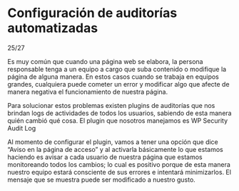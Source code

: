 # Configuración de auditorías automatizadas

25/27


Es muy común que cuando una página web se elabora, la persona responsable tenga a un equipo a cargo que suba contenido o modifique la página de alguna manera. En estos casos cuando se trabaja en equipos grandes, cualquiera puede cometer un error y modificar algo que afecte de manera negativa el funcionamiento de nuestra página.

Para solucionar estos problemas existen plugins de auditorías que nos brindan logs de actividades de todos los usuarios, sabiendo de esta manera quién cambió qué cosa. El plugin que nosotros manejamos es WP Security Audit Log

Al momento de configurar el plugin, vamos a tener una opción que dice “Aviso en la página de acceso” y al activarla básicamente lo que estamos haciendo es avisar a cada usuario de nuestra página que estamos monitoreando todos los cambios; lo cual es positivo porque de esta manera nuestro equipo estará consciente de sus errores e intentará minimizarlos.
El mensaje que se muestra puede ser modificado a nuestro gusto.
